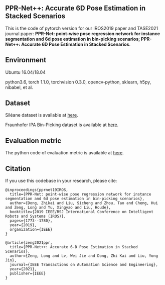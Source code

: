 ## PPR-Net++: Accurate 6D Pose Estimation in Stacked Scenarios
This is the code of pytorch version for our IROS2019 paper and TASE2021 journal paper: **PPR-Net: point-wise pose regression network for instance segmentation and 6d pose estimation in bin-picking scenarios; PPR-Net++: Accurate 6D Pose Estimation in Stacked Scenarios**.


## Environment
Ubuntu 16.04/18.04

python3.6, torch 1.1.0, torchvision 0.3.0, opencv-python, sklearn, h5py, nibabel, et al.

## Dataset
Siléane dataset is available at [here](http://rbregier.github.io/dataset2017).

Fraunhofer IPA Bin-Picking dataset is available at [here](https://owncloud.fraunhofer.de/index.php/s/AacICuOWQVWDDfP?path=%2F).

## Evaluation metric
The python code of evaluation metric is available at [here](https://github.com/rbregier/pose_recovery_evaluation).

## Citation
If you use this codebase in your research, please cite:
```
@inproceedings{pprnet19IROS,
  title={PPR-Net: point-wise pose regression network for instance segmentation and 6d pose estimation in bin-picking scenarios},
  author={Dong, Zhikai and Liu, Sicheng and Zhou, Tao and Cheng, Hui and Zeng, Long and Yu, Xingyao and Liu, Houde},
  booktitle={2019 IEEE/RSJ International Conference on Intelligent Robots and Systems (IROS)},
  pages={1773--1780},
  year={2019},
  organization={IEEE}
}

@article{zeng2021ppr,
  title={PPR-Net++: Accurate 6-D Pose Estimation in Stacked Scenarios},
  author={Zeng, Long and Lv, Wei Jie and Dong, Zhi Kai and Liu, Yong Jin},
  journal={IEEE Transactions on Automation Science and Engineering},
  year={2021},
  publisher={IEEE}
}
```
